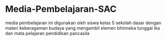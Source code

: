 # Media-Pembelajaran-SAC
media pembelajaran ini digunakan oleh siswa kelas 5 sekolah dasar dengan materi keberagaman budaya yang mengambil elemen bhinneka tunggal ika dan mata pelajaran pendidikan pancasila 
